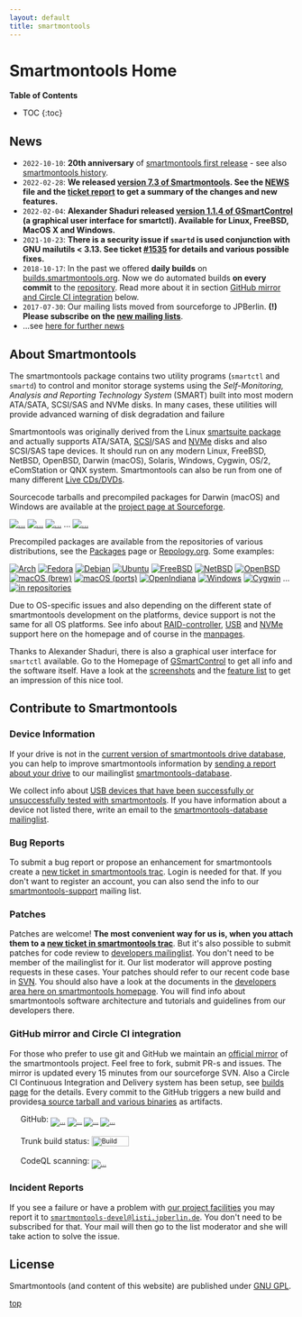 ```yaml
---
layout: default
title: smartmontools
---
```


# Smartmontools Home

**Table of Contents**
* TOC
{:toc}

## News
<ul>
    <li><code>2022-10-10</code>: <strong>20th anniversary</strong> of <a class="ext-link" href="https://trac.smartmontools.org/changeset/13"><span class="icon"></span>smartmontools first release</a> - see also <a class="wiki" href="/history.html">smartmontools history</a>.</li>
    <li><code>2022-02-28</code>: <strong>We released <a class="ext-link" href="https://sourceforge.net/projects/smartmontools/files/smartmontools/7.3/"><span class="icon"></span>version 7.3 of Smartmontools</a>. See the <a class="ext-link" href="https://trac.smartmontools.org/browser/tags/RELEASE_7_3/smartmontools/NEWS"><span class="icon"></span>NEWS</a> file and the <a class="ext-link" href="https://trac.smartmontools.org/query?milestone=Release+7.3"><span class="icon"></span>ticket report</a> to get a summary of the changes and new features.</strong></li>
    <li><code>2022-02-04</code>: <strong>Alexander Shaduri released <a class="ext-link" href="https://github.com/ashaduri/gsmartcontrol/releases/tag/v1.1.4"><span class="icon"></span>version 1.1.4 of GSmartControl</a> (a graphical user interface for smartctl). Available for Linux, FreeBSD, MacOS X and Windows.</strong></li>
    <li><code>2021-10-23</code>: <strong>There is a security issue if <code>smartd</code> is used conjunction with GNU mailutils &lt; 3.13. See ticket <a class="ext-link" href="https://trac.smartmontools.org/ticket/1535" title="#1535: defect: Code execution vulnerability if smartd uses 'mail' from GNU mailutils ... (closed: fixed)"><span class="icon"></span>#1535</a> for details and various possible fixes.</strong></li>
    <li><code>2018-10-17</code>: In the past we offered <strong>daily builds</strong> on <a class="ext-link" href="https://builds.smartmontools.org"><span class="icon"></span>builds.smartmontools.org</a>. Now we do automated builds <strong>on every commit</strong> to the <a class="ext-link" href="https://trac.smartmontools.org/browser/trunk/smartmontools"><span class="icon"></span>repository</a>. Read more about it in section <a href="/#github-mirror-and-circle-ci-integration">GitHub mirror and Circle CI integration</a> below.</li>
    <li><code>2017-07-30</code>: Our mailing lists moved from sourceforge to JPBerlin. <strong>(!) Please subscribe on the <a href="/help.html#Mailinglists">new mailing lists</a></strong>.</li>
    <li>...see <a href="/news.html">here for further news</a></li>
</ul>

## About Smartmontools

The smartmontools package contains two utility programs (<code>smartctl</code> and <code>smartd</code>)
to control and monitor storage systems using the <em>Self-Monitoring, Analysis and
Reporting Technology System</em> (SMART) built into most modern ATA/SATA, SCSI/SAS and NVMe disks.
In many cases, these utilities will provide advanced warning of disk degradation and failure
 
Smartmontools was originally derived from the Linux <a class="ext-link" href="https://sourceforge.net/projects/smartsuite/"><span class="icon"></span>smartsuite package</a> and actually supports ATA/SATA, <a class="ext-link" href="https://trac.smartmontools.org/browser/trunk/www/smartmontools_scsi.xml"><span class="icon"></span>SCSI</a>/SAS and <a href="/NVMe_Support.html">NVMe</a> disks and also SCSI/SAS tape devices.
It should run on any modern Linux, FreeBSD, NetBSD, OpenBSD, Darwin (macOS), Solaris, Windows, Cygwin, OS/2, eComStation or QNX system.
Smartmontools can also be run from one of many different <a href="/LiveCDs.html">Live CDs/DVDs</a>.

Sourcecode tarballs and precompiled packages for Darwin (macOS) and Windows are available at the <a class="ext-link" href="https://sourceforge.net/projects/smartmontools/files/smartmontools/"><span class="icon"></span>project page at Sourceforge</a>.

<p>
<a style="padding:0; border:none" href="https://sourceforge.net/projects/smartmontools/files/smartmontools/7.3/stats/timeline"><img src="https://img.shields.io/sourceforge/dt/smartmontools/smartmontools/7.3?label=7.3%20downloads" alt="..." title="Total Downloads of 7.3" /></a>
<a style="padding:0; border:none" href="https://sourceforge.net/projects/smartmontools/files/smartmontools/7.3/stats/timeline"><img src="https://img.shields.io/sourceforge/dw/smartmontools/smartmontools/7.3?label=" alt="..." title="Weekly Downloads of 7.3" /></a>
<a style="padding:0; border:none" href="https://sourceforge.net/projects/smartmontools/files/smartmontools/7.2/stats/timeline"><img src="https://img.shields.io/sourceforge/dt/smartmontools/smartmontools/7.2?label=7.2%20downloads" alt="..." title="Total Downloads of 7.1" /></a>
...
<a style="padding:0; border:none" href="https://sourceforge.net/projects/smartmontools/files/stats/timeline?dates=2002-10-01+to+2021-12-31"><img src="https://img.shields.io/sourceforge/dt/smartmontools?label=all%20downloads" alt="..." title="Total Downloads since 2002" /></a>
</p>
<p>
Precompiled packages are available from the repositories of various distributions, see the <a class="wiki" href="/packages.html">Packages</a> page or <a class="ext-link" href="https://repology.org/project/smartmontools/versions"><span class="icon"></span>Repology.org</a>.
Some examples:
</p>
<p>
<a style="padding:0; border:none" href="https://www.archlinux.org/packages/?q=smartmontools"><img src="https://repology.org/badge/version-for-repo/arch/smartmontools.svg?header=Arch" alt="Arch" title="Arch" /></a>
<a style="padding:0; border:none" href="https://src.fedoraproject.org/rpms/smartmontools"><img src="https://repology.org/badge/version-for-repo/fedora_35/smartmontools.svg?header=Fedora%2035" alt="Fedora" title="Fedora" /></a>
<a style="padding:0; border:none" href="https://packages.debian.org/bullseye/smartmontools"><img src="https://repology.org/badge/version-for-repo/debian_11/smartmontools.svg?header=Debian%2011" alt="Debian" title="Debian" /></a>
<a style="padding:0; border:none" href="https://packages.ubuntu.com/jammy/smartmontools"><img src="https://repology.org/badge/version-for-repo/ubuntu_22_04/smartmontools.svg?header=Ubuntu%2022.04" alt="Ubuntu" title="Ubuntu" /></a>
<a style="padding:0; border:none" href="https://www.freshports.org/sysutils/smartmontools"><img src="https://repology.org/badge/version-for-repo/freebsd/smartmontools.svg?header=FreeBSD" alt="FreeBSD" title="FreeBSD" /></a>
<a style="padding:0; border:none" href="http://pkgsrc.se/sysutils/smartmontools"><img src="https://repology.org/badge/version-for-repo/pkgsrc_current/smartmontools.svg?header=NetBSD" alt="NetBSD" title="NetBSD" /></a>
<a style="padding:0; border:none" href="https://openports.pl/path/sysutils/smartmontools"><img src="https://repology.org/badge/version-for-repo/openbsd/smartmontools.svg?header=OpenBSD" alt="OpenBSD" title="OpenBSD" /></a>
<a style="padding:0; border:none" href="https://github.com/Homebrew/homebrew-core/commits/master/Formula/smartmontools.rb"><img src="https://repology.org/badge/version-for-repo/homebrew/smartmontools.svg?header=macOS%20%28brew%29" alt="macOS (brew)" title="macOS (brew)" /></a>
<a style="padding:0; border:none" href="https://github.com/macports/macports-ports/tree/master/sysutils/smartmontools"><img src="https://repology.org/badge/version-for-repo/macports/smartmontools.svg?header=macOS%20%28ports%29" alt="macOS (ports)" title="macOS (ports)" /></a>
<a style="padding:0; border:none" href="http://pkg.openindiana.org/hipster/en/search.shtml?token=smartmontools&amp;action=Search"><img src="https://repology.org/badge/version-for-repo/openindiana/smartmontools.svg?header=OpenIndiana" alt="OpenIndiana" title="OpenIndiana" /></a>
<a style="padding:0; border:none" href="https://chocolatey.org/packages/smartmontools"><img src="https://repology.org/badge/version-for-repo/chocolatey/smartmontools.svg?header=Windows%20%28choco%29" alt="Windows" title="Windows" /></a>
<a style="padding:0; border:none" href="https://cygwin.com/packages/summary/smartmontools.html"><img src="https://repology.org/badge/version-for-repo/cygwin/smartmontools.svg?header=Cygwin" alt="Cygwin" title="Cygwin" /></a>
...
<a style="padding:0; border:none" href="https://repology.org/badge/vertical-allrepos/smartmontools.svg"><img src="https://repology.org/badge/tiny-repos/smartmontools.svg" alt="in repositories" title="to repository overview" /></a>
</p>
<p>
Due to OS-specific issues and also depending on the different state of smartmontools development on the platforms, device support is not the same for all OS platforms.
See info about <a href="/Supported_RAID-Controllers.html">RAID-controller</a>, <a href="/USB.html">USB</a> and <a href="/NVMe_Support.html">NVMe</a> support here on the homepage and of course in the <a class="wiki" href="docs.html#Manpages">manpages</a>.
</p>
<p>
Thanks to Alexander Shaduri, there is also a graphical user interface for <code>smartctl</code> available.
Go to the Homepage of <a class="ext-link" href="https://gsmartcontrol.sourceforge.io/"><span class="icon"></span>GSmartControl</a> to get all info and the software itself.
Have a look at the <a class="ext-link" href="https://gsmartcontrol.sourceforge.io/home/index.php/Screenshots"><span class="icon"></span>screenshots</a>
and the <a class="ext-link" href="https://gsmartcontrol.sourceforge.io/home/index.php/About"><span class="icon"></span>feature list</a> to get an impression of this nice tool.
</p>

## Contribute to Smartmontools

### Device Information
If your drive is not in the <a class="ext-link" href="https://trac.smartmontools.org/browser/trunk/smartmontools/drivedb.h"><span class="icon"></span>current version of smartmontools drive database</a><a class="trac-rawlink" href="https://trac.smartmontools.org/export/HEAD/trunk/smartmontools/drivedb.h" title="Download"></a>, you can help to improve smartmontools information by <a href="/FAQ.html#MyATASATAdriveisnotinthesmartctlsmartddatabase">sending a report about your drive</a> to our mailinglist <a class="ext-link" href="https://listi.jpberlin.de/mailman/listinfo/smartmontools-database"><span class="icon"></span>smartmontools-database</a>.

We collect info about <a href="/Supported_USB-Devices.html">USB devices that have been successfully or unsuccessfully tested with smartmontools</a>. If you have information about a device not listed there, write an email to the <a class="ext-link" href="https://listi.jpberlin.de/mailman/listinfo/smartmontools-database"><span class="icon"></span>smartmontools-database mailinglist</a>.

### Bug Reports
To submit a bug report or propose an enhancement for smartmontools create a <a class="ext-link" href="https://trac.smartmontools.org/newticket"><span class="icon"></span>new ticket in smartmontools trac</a>. Login is needed for that. If you don't want to register an account, you can also send the info to our <a class="ext-link" href="https://listi.jpberlin.de/mailman/listinfo/smartmontools-support"><span class="icon"></span>smartmontools-support</a> mailing list.

### Patches
Patches are welcome! <strong>The most convenient way for us is, when you attach them to a <a class="ext-link" href="https://trac.smartmontools.org/newticket"><span class="icon"></span>new ticket in smartmontools trac</a></strong>. But it's also possible to submit patches for code review to <a class="ext-link" href="https://listi.jpberlin.de/mailman/listinfo/smartmontools-devel"><span class="icon"></span>developers mailinglist</a>. You don't need to be member of the mailinglist for it. Our list moderator will approve posting requests in these cases. Your patches should refer to our recent code base in <a href="download.html#InstalllatestunreleasedcodefromSVNrepository">SVN</a>. You should also have a look at the documents in the <a href="developer.html">developers area here on smartmontools homepage</a>. You will find info about smartmontools software architecture and tutorials and guidelines from our developers there.

### GitHub mirror and Circle CI integration
For those who prefer to use git and GitHub we maintain an <a class="ext-link" href="https://github.com/smartmontools/smartmontools/"><span class="icon"></span>official mirror</a> of the smartmontools project. Feel free to fork, submit PR-s and issues. The mirror is updated every 15 minutes from our sourceforge SVN. Also a Circle CI Continuous Integration and Delivery system has been setup, see <a class="ext-link" href="https://circleci.com/gh/smartmontools/smartmontools"><span class="icon"></span>builds page</a> for the details. Every commit to the GitHub triggers a new build and provides <a class="ext-link" href="https://builds.smartmontools.org"><span class="icon">​</span>a source tarball and various binaries</a> as artifacts.

&nbsp;&nbsp;&nbsp;&nbsp;&nbsp;GitHub: <sub><a style="padding:0; border:none" href="https://github.com/smartmontools/smartmontools/issues"><img src="https://img.shields.io/github/issues/smartmontools/smartmontools?logo=github&amp;label=issues" alt="..." title="Open Issues" /></a> <a style="padding:0; border:none" href="https://github.com/smartmontools/smartmontools/issues?q=is%3Aclosed"><img src="https://img.shields.io/github/issues-closed/smartmontools/smartmontools?label=" alt="..." title="Closed Issues" /></a> <a style="padding:0; border:none" href="https://github.com/smartmontools/smartmontools/pulls"><img src="https://img.shields.io/github/issues-pr/smartmontools/smartmontools?logo=github&amp;label=pull%20requests" alt="..." title="Open PRs" /></a> <a style="padding:0; border:none" href="https://github.com/smartmontools/smartmontools/pulls?q=is%3Aclosed"><img src="https://img.shields.io/github/issues-pr-closed/smartmontools/smartmontools?label=" alt="..." title="Closed PRs" /></a></sub><br>
<br>
&nbsp;&nbsp;&nbsp;&nbsp;&nbsp;Trunk build status: <sub><a style="padding:0; border:none" href="https://circleci.com/gh/smartmontools/smartmontools"><img width="66" alt="Build Status" src="https://circleci.com/gh/smartmontools/smartmontools.svg?style=svg" title="Build Status" height="18" /></a></sub><br>
<br>
&nbsp;&nbsp;&nbsp;&nbsp;&nbsp;CodeQL scanning: <sub><a style="padding:0; border:none" href="https://github.com/smartmontools/smartmontools/security/code-scanning"><img src="/assets/images/badge.svg" alt="..." title="CodeQL scanning" /></a></sub>

### Incident Reports
If you see a failure or have a problem with <a href="/developer.html#Facilities">our project facilities</a> you may report it to
<code>smartmontools-devel@listi.jpberlin.de</code>. You don't need to be subscribed for that. Your mail will then go to the list moderator and she will take action to solve the issue.

## License
Smartmontools (and content of this website) are published under <a class="ext-link" href="https://www.gnu.org/licenses/gpl-2.0.html#SEC1"><span class="icon"></span>GNU GPL</a>.

[top](./)
